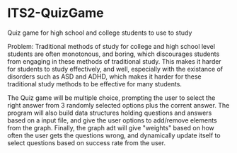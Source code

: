 # ITS2-QuizGame
Quiz game for high school and college students to use to study

Problem: Traditional methods of study for college and high school level students are often monotonous, and boring, which discourages students from engaging in these methods of traditional study. This makes it harder for students to study effectively, and well, especially with the existance of disorders such as ASD and ADHD, which makes it harder for these traditional study methods to be effective for many students.

The Quiz game will be multiple choice, prompting the user to select the right answer from 3 randomly selected options plus the corrent answer. The program will also build data structures holding questions and answers based on a input file, and give the user options to add/remove elements from the graph. Finally, the graph adt will give "weights" based on how often the user gets the questions wrong, and dynamically update itself to select questions based on success rate from the user.
